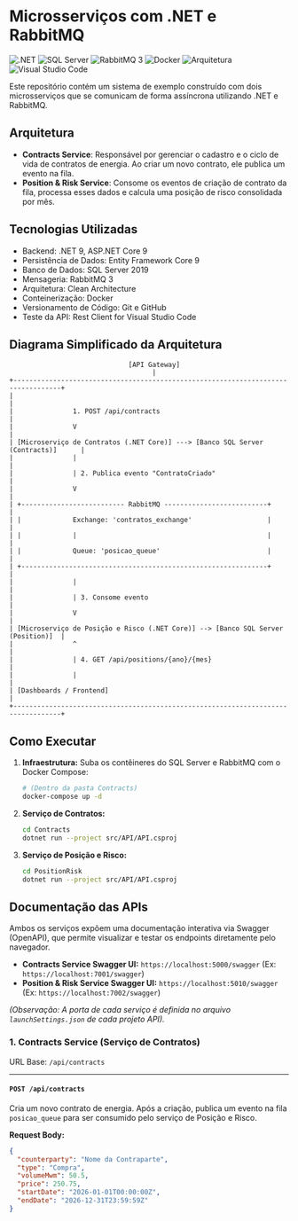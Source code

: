 # Microsserviços com .NET e RabbitMQ

![.NET](https://img.shields.io/badge/.NET-9-blueviolet)
![SQL Server](https://img.shields.io/badge/SQL%20Server-2019-blue)
![RabbitMQ 3](https://img.shields.io/badge/RabbitMQ-3-orange)
![Docker](https://img.shields.io/badge/Docker-Ready-blue)
![Arquitetura](https://img.shields.io/badge/Arquitetura-Clean-green)
![Visual Studio Code](https://custom-icon-badges.demolab.com/badge/Visual%20Studio%20Code-0078d7.svg?logo=vsc&logoColor=white)

Este repositório contém um sistema de exemplo construído com dois microsserviços que se comunicam de forma assíncrona utilizando .NET e RabbitMQ.

## Arquitetura

- **Contracts Service**: Responsável por gerenciar o cadastro e o ciclo de vida de contratos de energia. Ao criar um novo contrato, ele publica um evento na fila.
- **Position & Risk Service**: Consome os eventos de criação de contrato da fila, processa esses dados e calcula uma posição de risco consolidada por mês.

## Tecnologias Utilizadas

- Backend: .NET 9, ASP.NET Core 9
- Persistência de Dados: Entity Framework Core 9
- Banco de Dados: SQL Server 2019
- Mensageria: RabbitMQ 3
- Arquitetura: Clean Architecture
- Conteinerização: Docker
- Versionamento de Código: Git e GitHub
- Teste da API: Rest Client for Visual Studio Code

## Diagrama Simplificado da Arquitetura

```
                              [API Gateway]
                                    |
+----------------------------------------------------------------------------------+
|                                                                                  |
|               1. POST /api/contracts                                             |
|               V                                                                  |
| [Microserviço de Contratos (.NET Core)] ---> [Banco SQL Server (Contracts)]      |
|               |                                                                  |
|               | 2. Publica evento "ContratoCriado"                               |
|               V                                                                  |
| +-------------------------- RabbitMQ --------------------------+                 |
| |             Exchange: 'contratos_exchange'                   |                 |
| |             |                                                |                 |
| |             Queue: 'posicao_queue'                           |                 |
| +--------------------------------------------------------------+                 |
|               |                                                                  |
|               | 3. Consome evento                                                |
|               V                                                                  |
| [Microserviço de Posição e Risco (.NET Core)] --> [Banco SQL Server (Position)]  |
|               ^                                                                  |
|               | 4. GET /api/positions/{ano}/{mes}                                |
|               |                                                                  |
| [Dashboards / Frontend]                                                          |
+----------------------------------------------------------------------------------+
```

## Como Executar

1.  **Infraestrutura:** Suba os contêineres do SQL Server e RabbitMQ com o Docker Compose:
    ```bash
    # (Dentro da pasta Contracts)
    docker-compose up -d
    ```

2.  **Serviço de Contratos:**
    ```bash
    cd Contracts
    dotnet run --project src/API/API.csproj
    ```

3.  **Serviço de Posição e Risco:**
    ```bash
    cd PositionRisk
    dotnet run --project src/API/API.csproj
    ```

## Documentação das APIs

Ambos os serviços expõem uma documentação interativa via Swagger (OpenAPI), que permite visualizar e testar os endpoints diretamente pelo navegador.

- **Contracts Service Swagger UI:** `https://localhost:5000/swagger` (Ex: `https://localhost:7001/swagger`)
- **Position & Risk Service Swagger UI:** `https://localhost:5010/swagger` (Ex: `https://localhost:7002/swagger`)

*(Observação: A porta de cada serviço é definida no arquivo `launchSettings.json` de cada projeto API).*

### 1. Contracts Service (Serviço de Contratos)

URL Base: `/api/contracts`

---

#### `POST /api/contracts`

Cria um novo contrato de energia. Após a criação, publica um evento na fila `posicao_queue` para ser consumido pelo serviço de Posição e Risco.

**Request Body:**

```json
{
  "counterparty": "Nome da Contraparte",
  "type": "Compra",
  "volumeMwm": 50.5,
  "price": 250.75,
  "startDate": "2026-01-01T00:00:00Z",
  "endDate": "2026-12-31T23:59:59Z"
}
```
